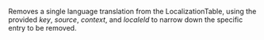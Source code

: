 Removes a single language translation from the LocalizationTable, using the provided _key_, _source_, _context_, and _localeId_ to narrow down the specific entry to be removed.